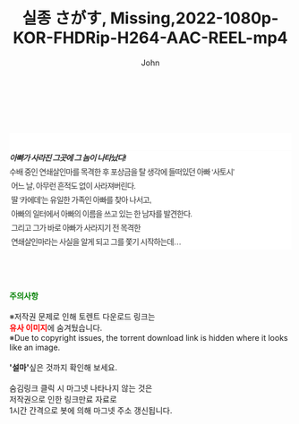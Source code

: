 ﻿---
layout: post
title:  "실종 さがす, Missing,2022-1080p-KOR-FHDRip-H264-AAC-REEL-mp4"
author: John
categories: [ 영화 ]
tags: [  ]
image:  
description: "실종 さがす, Missing,2022-1080p-KOR-FHDRip-H264-AAC-REEL-mp4 torrent 정보 공유"
toc: true
toc_sticky: true
---

<br>
<div class="view-img">
<a class="view_image" href="https://torrentmobile59.com/bbs/view_image.php?fn=%2Fdata%2Ffile%2Fmovie%2F1999782722_tVjpM9B2_df7474679232c67d8bdc0b8093ea67c77d253de8.jpg" target="_blank"><img alt="" class="img-tag" content="https://torrentmobile59.com/data/file/movie/1999782722_tVjpM9B2_df7474679232c67d8bdc0b8093ea67c77d253de8.jpg" itemprop="image" src="https://torrentmobile59.com/data/file/movie/1999782722_tVjpM9B2_df7474679232c67d8bdc0b8093ea67c77d253de8.jpg"/></a><a class="view_image" href="https://torrentmobile59.com/bbs/view_image.php?fn=%2Fdata%2Ffile%2Fmovie%2F1999782722_EYc95w2P_de71912bc258881e2ee9c80b8852893bfd5e0ff3.jpg" target="_blank"><img alt="" class="img-tag" content="https://torrentmobile59.com/data/file/movie/1999782722_EYc95w2P_de71912bc258881e2ee9c80b8852893bfd5e0ff3.jpg" itemprop="image" src="https://torrentmobile59.com/data/file/movie/1999782722_EYc95w2P_de71912bc258881e2ee9c80b8852893bfd5e0ff3.jpg"/></a></div><div class="view-content" itemprop="description">
<p><br/></p><div class="title_area" style="margin:0px 0px 9px;padding:0px;list-style:none;font-size:12px;font-family:'나눔고딕', NanumGothic, '돋움', Dotum, Helvetica, 'AppleSDGothicNeo-Medium', AppleGothic, sans-serif;height:30px;float:none;background-color:rgb(255,255,255);"><h4 class="h_story" style="margin:5px 10px 0px 0px;padding:0px;list-style:none;font-size:12px;font-family:'돋움', sans-serif;height:18px;width:49px;background:url(&quot;https://ssl.pstatic.net/static/movie/2020/10/h_tx_sp5.png&quot;) no-repeat 0px -17px;float:left;"><strong class="blind" style="margin:0px;padding:0px;list-style:none;font-size:0px;font-family:inherit;color:inherit;width:1px;height:1px;line-height:0;">줄거리</strong></h4></div><h5 class="h_tx_story" style="margin:-7px 0px 1px;padding:0px;list-style:none;font-size:14px;font-family:'나눔고딕', NanumGothic, Helvetica, sans-serif;color:rgb(51,51,51);background-image:url(&quot;https://ssl.pstatic.net/static/movie/2014/01/blank.gif&quot;);letter-spacing:-1px;line-height:25px;background-color:rgb(255,255,255);">아빠가 사라진 그곳에 그 놈이 나타났다!</h5><p class="con_tx" style="margin-top:-1px;margin-bottom:-6px;list-style:none;font-size:14px;font-family:'나눔고딕', NanumGothic, '돋움', Dotum, Helvetica, 'AppleSDGothicNeo-Medium', AppleGothic, sans-serif;color:rgb(51,51,51);background-image:url(&quot;https://ssl.pstatic.net/static/movie/2014/01/blank.gif&quot;);letter-spacing:-1px;line-height:25px;background-color:rgb(255,255,255);">수배 중인 연쇄살인마를 목격한 후 포상금을 탈 생각에 들떠있던 아빠 ‘사토시’<br style="list-style:none;font-size:12px;font-family:'돋움', sans-serif;color:rgb(0,0,0);"/> 어느 날, 아무런 흔적도 없이 사라져버린다.<br style="list-style:none;font-size:12px;font-family:'돋움', sans-serif;color:rgb(0,0,0);"/> 딸 ‘카에데’는 유일한 가족인 아빠를 찾아 나서고,<br style="list-style:none;font-size:12px;font-family:'돋움', sans-serif;color:rgb(0,0,0);"/> 아빠의 일터에서 아빠의 이름을 쓰고 있는 한 남자를 발견한다.<br style="list-style:none;font-size:12px;font-family:'돋움', sans-serif;color:rgb(0,0,0);"/> 그리고 그가 바로 아빠가 사라지기 전 목격한<br style="list-style:none;font-size:12px;font-family:'돋움', sans-serif;color:rgb(0,0,0);"/> 연쇄살인마라는 사실을 알게 되고 그를 쫓기 시작하는데…</p> </div>
    
<br><br><br>
<p data-ke-size="size16"><b><span style="color: green;">주의사항</span></b><br /><br />※저작권 문제로 인해 토렌트 다운로드 링크는<br /><b><span style="color: red;">유사 이미지</span></b>에 숨겨뒀습니다.<br />※Due to copyright issues, the torrent download link is hidden where it looks like an image.<br /><br /><b>'설마'</b>싶은 것까지 확인해 보세요.<br /><br />숨김링크 클릭 시 마그넷 나타나지 않는 것은<br />저작권으로 인한 링크만료 자료로<br />1시간 간격으로 봇에 의해 마그넷 주소 갱신됩니다.</p>
